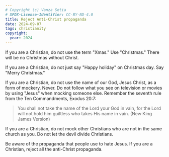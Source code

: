 ```yaml
---
# Copyright (c) Vanza Setia
# SPDX-License-Identifier: CC-BY-ND-4.0
title: Reject Anti-Christ propaganda
date: 2024-09-07
tags: christianity
copyright:
  year: 2024
---
```


If you are a Christian, do not use the term "Xmas." Use "Christmas." There will be no Christmas without Christ.

If you are a Christian, do not just say "Happy holiday" on Christmas day. Say "Merry Christmas."

If you are a Christian, do not use the name of our God, Jesus Christ, as a form of mockery. Never. Do not follow what you see on television or movies by using "Jesus" when mocking someone else. Remember the seventh rule from the Ten Commandments, Exodus 20:7:

> You shall not take the name of the Lord your God in vain, for the Lord will not hold him guiltless who takes His name in vain. (New King James Version)

If you are a Christian, do not mock other Christians who are not in the same church as you. Do not let the devil divide Christians.

Be aware of the propaganda that people use to hate Jesus. If you are a Christian, reject all the anti-Christ propaganda.
